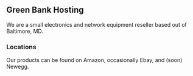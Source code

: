 ## Green Bank Hosting

We are a small electronics and network equipment reseller based out of Baltimore, MD.

### Locations

Our products can be found on Amazon, occasionally Ebay, and (soon) Newegg.
